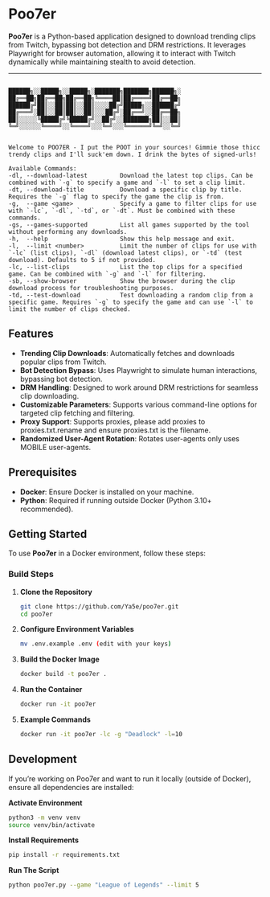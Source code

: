 # Poo7er

**Poo7er** is a Python-based application designed to download trending clips from Twitch, bypassing bot detection and DRM restrictions. It leverages Playwright for browser automation, allowing it to interact with Twitch dynamically while maintaining stealth to avoid detection.

---

```

██████╗░░█████╗░░█████╗░███████╗███████╗██████╗░
██╔══██╗██╔══██╗██╔══██╗╚════██║██╔════╝██╔══██╗
██████╔╝██║░░██║██║░░██║░░░░██╔╝█████╗░░██████╔╝
██╔═══╝░██║░░██║██║░░██║░░░██╔╝░██╔══╝░░██╔══██╗
██║░░░░░╚█████╔╝╚█████╔╝░░██╔╝░░███████╗██║░░██║
╚═╝░░░░░░╚════╝░░╚════╝░░░╚═╝░░░╚══════╝╚═╝░░╚═╝


Welcome to POO7ER - I put the POOT in your sources! Gimmie those thicc trendy clips and I'll suck'em down. I drink the bytes of signed-urls!

Available Commands:
-dl, --download-latest         Download the latest top clips. Can be combined with `-g` to specify a game and `-l` to set a clip limit.
-dt, --download-title          Download a specific clip by title. Requires the `-g` flag to specify the game the clip is from.
-g,  --game <game>             Specify a game to filter clips for use with `-lc`, `-dl`, `-td`, or `-dt`. Must be combined with these commands.
-gs, --games-supported         List all games supported by the tool without performing any downloads.
-h,  --help                    Show this help message and exit.
-l,  --limit <number>          Limit the number of clips for use with `-lc` (list clips), `-dl` (download latest clips), or `-td` (test download). Defaults to 5 if not provided.
-lc, --list-clips              List the top clips for a specified game. Can be combined with `-g` and `-l` for filtering.
-sb, --show-browser            Show the browser during the clip download process for troubleshooting purposes.
-td, --test-download           Test downloading a random clip from a specific game. Requires `-g` to specify the game and can use `-l` to limit the number of clips checked.
```

## Features

- **Trending Clip Downloads**: Automatically fetches and downloads popular clips from Twitch.
- **Bot Detection Bypass**: Uses Playwright to simulate human interactions, bypassing bot detection.
- **DRM Handling**: Designed to work around DRM restrictions for seamless clip downloading.
- **Customizable Parameters**: Supports various command-line options for targeted clip fetching and filtering.
- **Proxy Support**: Supports proxies, please add proxies to proxies.txt.rename and ensure proxies.txt is the filename.
- **Randomized User-Agent Rotation**: Rotates user-agents only uses MOBILE user-agents.

## Prerequisites

- **Docker**: Ensure Docker is installed on your machine.
- **Python**: Required if running outside Docker (Python 3.10+ recommended).

## Getting Started

To use **Poo7er** in a Docker environment, follow these steps:

### Build Steps

1. **Clone the Repository**

   ```bash
   git clone https://github.com/Ya5e/poo7er.git
   cd poo7er

2. **Configure Environment Variables**

   ```bash
   mv .env.example .env (edit with your keys)

3. **Build the Docker Image**

   ```bash
   docker build -t poo7er .

4. **Run the Container**

   ```bash
   docker run -it poo7er

5. **Example Commands**

   ```bash
   docker run -it poo7er -lc -g "Deadlock" -l=10

## Development

If you’re working on Poo7er and want to run it locally (outside of Docker), ensure all dependencies are installed:

**Activate Environment**

```bash
python3 -m venv venv
source venv/bin/activate
```

**Install Requirements**

```bash
pip install -r requirements.txt
```

**Run The Script**

```bash
python poo7er.py --game "League of Legends" --limit 5
```


